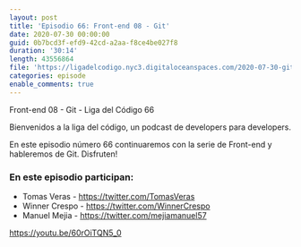 ```yaml
---
layout: post
title: 'Episodio 66: Front-end 08 - Git'
date: 2020-07-30 00:00:00
guid: 0b7bcd3f-efd9-42cd-a2aa-f8ce4be027f8
duration: '30:14'
length: 43556864
file: 'https://ligadelcodigo.nyc3.digitaloceanspaces.com/2020-07-30-git.mp3'
categories: episode
enable_comments: true
---
```


Front-end 08 - Git - Liga del Código 66

Bienvenidos a la liga del código, un podcast de developers para developers. 

En este episodio número 66 continuaremos con la serie de Front-end y hableremos de Git. Disfruten!

### En este episodio participan:
- Tomas Veras - https://twitter.com/TomasVeras
- Winner Crespo - https://twitter.com/WinnerCrespo
- Manuel Mejia -  https://twitter.com/mejiamanuel57

https://youtu.be/60rOiTQN5_0
